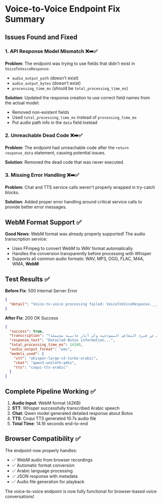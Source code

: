 # Voice-to-Voice Endpoint Fix Summary

## Issues Found and Fixed

### 1. **API Response Model Mismatch** ❌➡️✅
**Problem**: The endpoint was trying to use fields that didn't exist in `VoiceToVoiceResponse`:
- `audio_output_path` (doesn't exist)
- `audio_output_bytes` (doesn't exist) 
- `processing_time_ms` (should be `total_processing_time_ms`)

**Solution**: Updated the response creation to use correct field names from the actual model:
- Removed non-existent fields
- Used `total_processing_time_ms` instead of `processing_time_ms`
- Put audio path info in the `data` field instead

### 2. **Unreachable Dead Code** ❌➡️✅
**Problem**: The endpoint had unreachable code after the `return response_data` statement, causing potential issues.

**Solution**: Removed the dead code that was never executed.

### 3. **Missing Error Handling** ❌➡️✅
**Problem**: Chat and TTS service calls weren't properly wrapped in try-catch blocks.

**Solution**: Added proper error handling around critical service calls to provide better error messages.

## WebM Format Support ✅

**Good News**: WebM format was already properly supported! The audio transcription service:
- Uses FFmpeg to convert WebM to WAV format automatically
- Handles the conversion transparently before processing with Whisper
- Supports all common audio formats: WAV, MP3, OGG, FLAC, M4A, WMA, **WebM**

## Test Results ✅

**Before Fix**: 500 Internal Server Error
```json
{
  "detail": "Voice-to-voice processing failed: VoiceToVoiceResponse.__init__() got an unexpected keyword argument 'audio_output_path'"
}
```

**After Fix**: 200 OK Success
```json
{
  "success": true,
  "transcription": "أنا مهتم بالبوتوكس. هل يمكنك إخباري عن فترة التعافي النموذجية وأي آثار جانبية محتملة؟",
  "response_text": "Detailed Botox information...",
  "total_processing_time_ms": 14160,
  "audio_output_format": "wav",
  "models_used": {
    "stt": "whisper-large-v3-turbo-arabic",
    "chat": "qwen3-unsloth-q4ks", 
    "tts": "coqui-tts-arabic"
  }
}
```

## Complete Pipeline Working ✅

1. **Audio Input**: WebM format (42KB)
2. **STT**: Whisper successfully transcribed Arabic speech
3. **Chat**: Qwen model generated detailed response about Botox
4. **TTS**: Coqui TTS generated 10.7s audio file
5. **Total Time**: 14.16 seconds end-to-end

## Browser Compatibility ✅

The endpoint now properly handles:
- ✅ WebM audio from browser recordings
- ✅ Automatic format conversion
- ✅ Arabic language processing
- ✅ JSON response with metadata
- ✅ Audio file generation for playback

The voice-to-voice endpoint is now fully functional for browser-based voice conversations!
